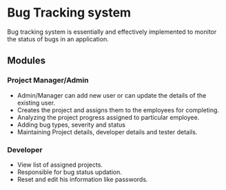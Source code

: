 # Bug Tracking system

Bug tracking system is essentially and effectively implemented to monitor the status of bugs in an application.

## Modules

### Project Manager/Admin

- Admin/Manager can add new user or can update the details of the existing user.
- Creates the project and assigns them to the employees for completing.
- Analyzing the project progress assigned to particular employee.
- Adding bug types, severity and status
- Maintaining Project details, developer details and tester details.

### Developer

- View list of assigned projects.
- Responsible for bug status updation.
- Reset and edit his information like passwords.